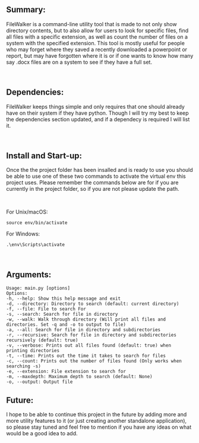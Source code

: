 ## Summary:

FileWalker is a command-line utility tool that is made to not only show
directory contents, but to also allow for users to look for specific files, find all files with a specific extension, as well as count the number of files on a system with the specified extension. This tool is mostly useful for people who may forget where they saved a recently downloaded a powerpoint or report, but may have forgotten where it is or if one wants to know how many say .docx files are on a system to see if they have a full set.


<br>

## Dependencies:

FileWalker keeps things simple and only requires that one should already have on their system if they have python. Though I will try my best to keep the dependencies section updated, and if a dependecy is required I will list it.

<br>

## Install and Start-up:

Once the the project folder has been insalled and is ready to use you should be able to use one of these two commands to activate the virtual env this project uses. Please remember the commands below are for if you are currently in the project folder, so if you are not please update the path.

<br>

For Unix/macOS:

    source env/bin/activate

For Windows:

    .\env\Scripts\activate

<br>

## Arguments:

    Usage: main.py [options]
    Options:
    -h, --help: Show this help message and exit
    -d, --directory: Directory to search (default: current directory)
    -f, --file: File to search For
    -s, --search: Search for file in directory
    -w, --walk: Walk through directory (Will print all files and directories. Set -q and -o to output to file)
    -a, --all: Search for file in directory and subdirectories
    -r, --recursive: Search for file in directory and subdirectories recursively (default: true)
    -v, --verbose: Prints out all files found (default: true) when printing directories
    -t, --time: Prints out the time it takes to search for files
    -c, --count: Prints out the number of files found (Only works when searching -s)
    -e, --extension: File extension to search for
    -m, --maxdepth: Maximum depth to search (default: None)
    -o, --output: Output file


## Future:

I hope to be able to continue this project in the future by adding more and more utility features to it
(or just creating another standalone application), so please stay tuned and feel free to mention if you 
have any ideas on what would be a good idea to add.